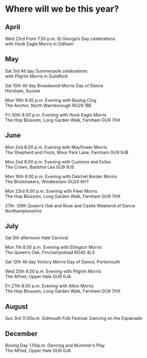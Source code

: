 Where will we be this year?
===========================

## April
Wed 23rd From 7.30 p.m. St George’s Day celebrations  
  with Hook Eagle Morris in Odiham

## May
Sat 3rd All day Summerpole celebrations  
  with Pilgrim Morris in Guildford
             
Sat 10th All day Broadwood Morris Day of Dance  
  Horsham, Sussex
             
Mon 19th 8.00 p.m. Evening with Basing Clog  
  The Anchor, North Warnborough RG29 1BE
  
Fri 30th 8.00 p.m. Evening with Hook Eagle Morris  
  The Hop Blossom, Long Garden Walk, Farnham GU9 7HX

## June
Mon 2nd 8.00 p.m. Evening with Mayflower Morris  
  The Shepherd and Flock, Moor Park Lane, Farnham GU9 9JB
  
Mon 2nd 8.00 p.m. Evening with Customs and Exiles  
  The Crown, Badshot Lea GU9 9JS
    
Mon 16th 8.00 p.m. Evening with Datchet Border Morris  
  The Brickmakers, Windlesham GU20 6HT
  
Mon 23rd 8.00 p.m. Evening with Fleet Morris  
  The Hop Blossom, Long Garden Walk, Farnham GU9 7HX
  
27th -29th Queen’s Oak and Rose and Castle Weekend of Dance  
	Northamptonshire

## July
Sat 5th afternoon Hale Carnival  

Mon 7th 8.00 p.m. Evening with Ellington Morris  
	The Queen’s Oak, Finchampstead RG40 4LS
  
Sat 12th All day Victory Morris Day of Dance, Portsmouth

Wed 25th 8.00 p.m. Evening with Pilgrim Morris  
		The Alfred, Upper Hale GU9 0JA
    
Fri 27th 8.00 p.m. Evening with Alton Morris  
 	The Hop Blossom, Long Garden Walk, Farnham GU9 7HX

## August
Sun 3rd 11.00a.m. Sidmouth Folk Festival: Dancing on the Esplanade

## December
Boxing Day 1.00p.m. Dancing and Mummer’s Play   
  The Alfred, Upper Hale GU9 0JA
